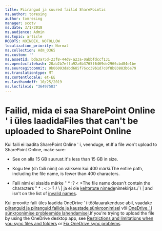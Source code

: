 ```yaml
---
title: Piirangud ja suured failid SharePointis
ms.author: toresing
author: tomresing
manager: scotv
ms.date: 3/1/2018
ms.audience: Admin
ms.topic: article
ROBOTS: NOINDEX, NOFOLLOW
localization_priority: Normal
ms.collection: Adm_O365
ms.custom: ''
ms.assetid: bda3a75d-23f8-44d9-a23a-0abbfdccf131
ms.openlocfilehash: 20ab2b7effa92a6b3765f6469de2966cbd84e1be
ms.sourcegitcommit: 0b06093dabd685f76cc39b1d7c0f8b03883b6e79
ms.translationtype: MT
ms.contentlocale: et-EE
ms.lasthandoff: 10/25/2019
ms.locfileid: "36497583"
---
```

# <a name="files-that-cant-be-uploaded-to-sharepoint-online"></a><span data-ttu-id="06dad-102">Failid, mida ei saa SharePoint Online ' i üles laadida</span><span class="sxs-lookup"><span data-stu-id="06dad-102">Files that can't be uploaded to SharePoint Online</span></span>

<span data-ttu-id="06dad-103">Kui faili ei laadita SharePoint Online ' i, veenduge, et:</span><span class="sxs-lookup"><span data-stu-id="06dad-103">If a file won't upload to SharePoint Online, make sure:</span></span>
  
- <span data-ttu-id="06dad-104">See on alla 15 GB suurust.</span><span class="sxs-lookup"><span data-stu-id="06dad-104">It's less than 15 GB in size.</span></span>
    
- <span data-ttu-id="06dad-105">Kogu tee (sh faili nimi) on väiksem kui 400 märki.</span><span class="sxs-lookup"><span data-stu-id="06dad-105">The entire path, including the file name, is fewer than 400 characters.</span></span>
    
- <span data-ttu-id="06dad-106">Faili nimi ei sisalda märke " \* :? \< \></span><span class="sxs-lookup"><span data-stu-id="06dad-106">The file name doesn't contain the characters " \* : \< \> ?</span></span> <span data-ttu-id="06dad-107">/ \ | ja ei ole [kehtetute nimede](https://go.microsoft.com/fwlink/?linkid=866430)nimekirjas.</span><span class="sxs-lookup"><span data-stu-id="06dad-107">/ \ | and isn't on the list of [invalid names](https://go.microsoft.com/fwlink/?linkid=866430).</span></span>
    
<span data-ttu-id="06dad-108">Kui proovite faili üles laadida OneDrive ' i töölauarakenduse abil, vaadake [piiranguid ja piiranguid failide ja kaustade sünkroonimisel](http://go.microsoft.com/fwlink/p/?LinkID=717734) või [OneDrive ' i sünkroonimise probleemide lahendamisel](https://go.microsoft.com/fwlink/?linkid=866431).</span><span class="sxs-lookup"><span data-stu-id="06dad-108">If you're trying to upload the file by using the OneDrive desktop app, see [Restrictions and limitations when you sync files and folders](http://go.microsoft.com/fwlink/p/?LinkID=717734) or [Fix OneDrive sync problems](https://go.microsoft.com/fwlink/?linkid=866431).</span></span>
  

